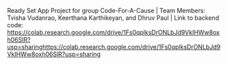 Ready Set App Project for group Code-For-A-Cause |
Team Members: Tvisha Vudanrao, Keerthana Karthikeyan, and Dhruv Paul |
Link to backend code: https://colab.research.google.com/drive/1Fs0qplksDrONLbJd9VkIHWw8oxh06SlR?usp=sharinghttps://colab.research.google.com/drive/1Fs0qplksDrONLbJd9VkIHWw8oxh06SlR?usp=sharing

